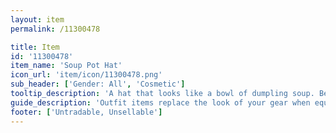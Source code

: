 ```yaml
---
layout: item
permalink: /11300478

title: Item
id: '11300478'
item_name: 'Soup Pot Hat'
icon_url: 'item/icon/11300478.png'
sub_header: ['Gender: All', 'Cosmetic']
tooltip_description: 'A hat that looks like a bowl of dumpling soup. Be careful! The soup is still piping hot!'
guide_description: 'Outfit items replace the look of your gear when equipped.'
footer: ['Untradable, Unsellable']
---
```


